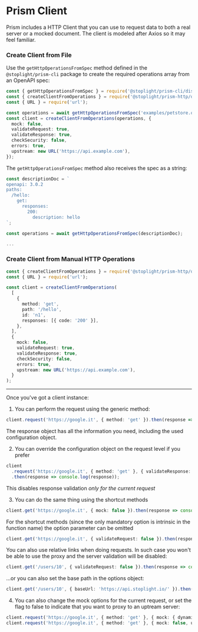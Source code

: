 # Prism Client

Prism includes a HTTP Client that you can use to request data to both a real server or a mocked document. The client is modeled after Axios so it may feel familiar.

### Create Client from File

Use the `getHttpOperationsFromSpec` method defined in the `@stoplight/prism-cli` package to create the required operations array from an OpenAPI spec:

```ts
const { getHttpOperationsFromSpec } = require('@stoplight/prism-cli/dist/operations');
const { createClientFromOperations } = require('@stoplight/prism-http/dist/client');
const { URL } = require('url');

const operations = await getHttpOperationsFromSpec('examples/petstore.oas2.yaml');
const client = createClientFromOperations(operations, {
  mock: false,
  validateRequest: true,
  validateResponse: true,
  checkSecurity: false,
  errors: true,
  upstream: new URL('https://api.example.com'),
});
```

The `getHttpOperationsFromSpec` method also receives the spec as a string:

```ts
const descriptionDoc = `
openapi: 3.0.2
paths:
  /hello:
    get:
      responses:
        200:
          description: hello
`;

const operations = await getHttpOperationsFromSpec(descriptionDoc);

...
```

### Create Client from Manual HTTP Operations

```ts
const { createClientFromOperations } = require('@stoplight/prism-http/dist/client');
const { URL } = require('url');

const client = createClientFromOperations(
  [
    {
      method: 'get',
      path: '/hello',
      id: 'n1',
      responses: [{ code: '200' }],
    },
  ],
  {
    mock: false,
    validateRequest: true,
    validateResponse: true,
    checkSecurity: false,
    errors: true,
    upstream: new URL('https://api.example.com'),
  }
);
```

---

Once you've got a client instance:

1. You can perform the request using the generic method:

```ts
client.request('https://google.it', { method: 'get' }).then(response => console.log(response));
```

The response object has all the information you need, including the used configuration object.

2. You can override the configuration object on the request level if you prefer

```ts
client
  .request('https://google.it', { method: 'get' }, { validateResponse: false })
  .then(response => console.log(response));
```

This disables response validation _only for the current request_

3. You can do the same thing using the shortcut methods

```ts
client.get('https://google.it', { mock: false }).then(response => console.log(response));
```

For the shortcut methods (since the only mandatory option is intrinsic in the function name) the option parameter can be omitted

```ts
client.get('https://google.it', { validateRequest: false }).then(response => console.log(response));
```

You can also use relative links when doing requests. In such case you won't be able to use the proxy and the server validation will be disabled:

```ts
client.get('/users/10', { validateRequest: false }).then(response => console.log(response));
```

…or you can also set the base path in the options object:

```ts
client.get('/users/10', { baseUrl: 'https://api.stoplight.io/' }).then(response => console.log(response));
```

4. You can also change the mock options for the current request, or set the flag to false to indicate that you want to proxy to an uptream server:

```ts
client.request('https://google.it', { method: 'get' }, { mock: { dynamic: true } }).then(response => console.log(response));
client.request('https://google.it', { method: 'get' }, { mock: false, upstream: new URL('https://api.example.com') ).then(response => console.log(response));
```
